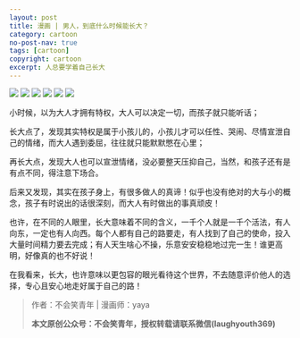 ```yaml
---
layout: post
title: 漫画 | 男人，到底什么时候能长大？
category: cartoon
no-post-nav: true
tags: [cartoon]
copyright: cartoon
excerpt: 人总要学着自己长大
---
```


![](http://favorites.ren/assets/images/2019/cartoon/growing01.jpeg)
![](http://favorites.ren/assets/images/2019/cartoon/growing02.jpeg)
![](http://favorites.ren/assets/images/2019/cartoon/growing03.jpeg)
![](http://favorites.ren/assets/images/2019/cartoon/growing04.jpeg)
![](http://favorites.ren/assets/images/2019/cartoon/growing05.jpeg)
![](http://favorites.ren/assets/images/2019/cartoon/growing06.jpeg)


小时候，以为大人才拥有特权，大人可以决定一切，而孩子就只能听话；

长大点了，发现其实特权是属于小孩儿的，小孩儿才可以任性、哭闹、尽情宣泄自己的情绪，而大人遇到委屈，往往就只能默默憋在心里；

再长大点，发现大人也可以宣泄情绪，没必要整天压抑自己，当然，和孩子还有是有点不同，得注意下场合。

后来又发现，其实在孩子身上，有很多做人的真谛！似乎也没有绝对的大与小的概念，孩子有时说出的话很深刻，而大人有时做出的事真顽皮！

也许，在不同的人眼里，长大意味着不同的含义，一千个人就是一千个活法，有人向东，一定也有人向西。每个人都有自己的路要走，有人找到了自己的使命，投入大量时间精力要去完成；有人天生啥心不操，乐意安安稳稳地过完一生！谁更高明，好像真的也不好说！

在我看来，长大，也许意味以更包容的眼光看待这个世界，不去随意评价他人的选择，专心且安心地走好属于自己的路！

>作者：不会笑青年 | 漫画师：yaya
>
>**本文原创公众号：不会笑青年，授权转载请联系微信(laughyouth369)**